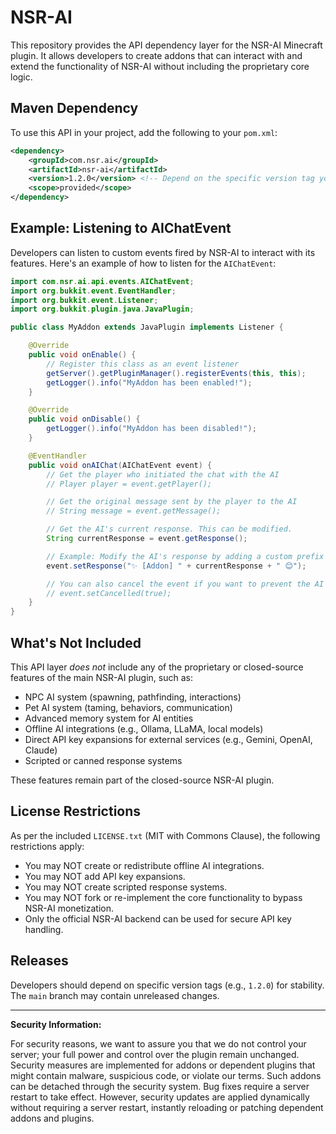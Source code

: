 # NSR-AI

This repository provides the API dependency layer for the NSR-AI Minecraft plugin. It allows developers to create addons that can interact with and extend the functionality of NSR-AI without including the proprietary core logic.

## Maven Dependency

To use this API in your project, add the following to your `pom.xml`:

```xml
<dependency>
    <groupId>com.nsr.ai</groupId>
    <artifactId>nsr-ai</artifactId>
    <version>1.2.0</version> <!-- Depend on the specific version tag you need -->
    <scope>provided</scope>
</dependency>
```

## Example: Listening to AIChatEvent

Developers can listen to custom events fired by NSR-AI to interact with its features. Here's an example of how to listen for the `AIChatEvent`:

```java
import com.nsr.ai.api.events.AIChatEvent;
import org.bukkit.event.EventHandler;
import org.bukkit.event.Listener;
import org.bukkit.plugin.java.JavaPlugin;

public class MyAddon extends JavaPlugin implements Listener {

    @Override
    public void onEnable() {
        // Register this class as an event listener
        getServer().getPluginManager().registerEvents(this, this);
        getLogger().info("MyAddon has been enabled!");
    }

    @Override
    public void onDisable() {
        getLogger().info("MyAddon has been disabled!");
    }

    @EventHandler
    public void onAIChat(AIChatEvent event) {
        // Get the player who initiated the chat with the AI
        // Player player = event.getPlayer();

        // Get the original message sent by the player to the AI
        // String message = event.getMessage();

        // Get the AI's current response. This can be modified.
        String currentResponse = event.getResponse();

        // Example: Modify the AI's response by adding a custom prefix and emoji
        event.setResponse("✨ [Addon] " + currentResponse + " 😊");

        // You can also cancel the event if you want to prevent the AI's response from being sent
        // event.setCancelled(true);
    }
}
```

## What's Not Included

This API layer *does not* include any of the proprietary or closed-source features of the main NSR-AI plugin, such as:

*   NPC AI system (spawning, pathfinding, interactions)
*   Pet AI system (taming, behaviors, communication)
*   Advanced memory system for AI entities
*   Offline AI integrations (e.g., Ollama, LLaMA, local models)
*   Direct API key expansions for external services (e.g., Gemini, OpenAI, Claude)
*   Scripted or canned response systems

These features remain part of the closed-source NSR-AI plugin.

## **License Restrictions**

As per the included `LICENSE.txt` (MIT with Commons Clause), the following restrictions apply:

*   You may NOT create or redistribute offline AI integrations.
*   You may NOT add API key expansions.
*   You may NOT create scripted response systems.
*   You may NOT fork or re-implement the core functionality to bypass NSR-AI monetization.
*   Only the official NSR-AI backend can be used for secure API key handling.

## Releases

Developers should depend on specific version tags (e.g., `1.2.0`) for stability. The `main` branch may contain unreleased changes.

---

**Security Information:**

For security reasons, we want to assure you that we do not control your server; your full power and control over the plugin remain unchanged. Security measures are implemented for addons or dependent plugins that might contain malware, suspicious code, or violate our terms. Such addons can be detached through the security system. Bug fixes require a server restart to take effect. However, security updates are applied dynamically without requiring a server restart, instantly reloading or patching dependent addons and plugins.
